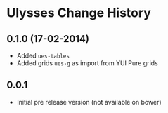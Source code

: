 Ulysses Change History
======================

0.1.0 (17-02-2014)
-----

* Added `ues-tables`
* Added grids `ues-g` as import from YUI Pure grids

0.0.1
-----

* Initial pre release version (not available on  bower)
